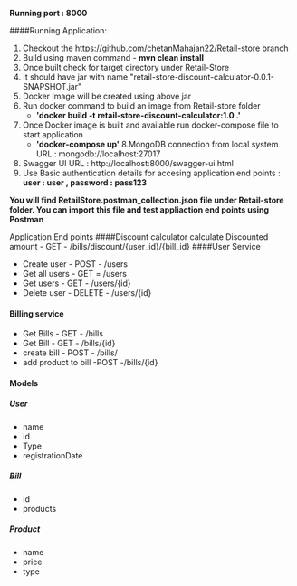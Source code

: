 **Running port : 8000**

####Running Application:
1. Checkout the https://github.com/chetanMahajan22/Retail-store branch
2. Build using maven command - **mvn clean install**
3. Once built check for target directory under Retail-Store
4. It should have jar with name "retail-store-discount-calculator-0.0.1-SNAPSHOT.jar"
5. Docker Image will be created using above jar
6. Run docker command to build an image from Retail-store folder
   - **'docker build -t retail-store-discount-calculator:1.0 .'**
7. Once Docker image is built and available run docker-compose file to start application
    - **'docker-compose up'**
8.MongoDB connection from local system URL : mongodb://localhost:27017
8. Swagger UI URL : http://localhost:8000/swagger-ui.html
9. Use Basic authentication details for accesing application end points : **user : user , password : pass123**


**You will find RetailStore.postman_collection.json file under Retail-store folder. 
You can import this file and test appliaction end points using Postman**

Application End points
####Discount calculator
calculate Discounted amount - GET - /bills/discount/{user_id}/{bill_id}
####User Service
- Create user - POST - /users
- Get all users - GET = /users
- Get users - GET - /users/{id}
- Delete user - DELETE -  /users/{id}
#### Billing service
- Get Bills - GET - /bills
- Get Bill - GET - /bills/{id}
- create bill - POST - /bills/
- add product to bill -POST -/bills/{id}

####  Models
##### User
* name
* id
* Type
* registrationDate

##### Bill
* id
* products

##### Product
* name
* price
* type
